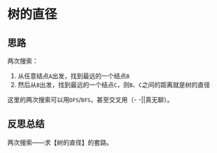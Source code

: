 # 树的直径

## 思路

两次搜索：

1. 从任意结点`A`出发，找到最远的一个结点`B`
1. 然后从`B`出发，找到最远的一个结点`C`，则`B`、`C`之间的距离就是树的直径

这里的两次搜索可以用`DFS`/`BFS`，甚至交叉用（- -||真无聊）。

## 反思总结

两次搜索——求【树的直径】的套路。
